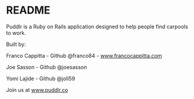 # README
Puddlr is a Ruby on Rails application designed to help people find carpools to work. 

Built by: 

Franco Cappitta - Github @franco84 - www.francocappitta.com

Joe Sasson - Github @joesasson

Yomi Lajide - Github @joll59

Join us at www.puddlr.co

